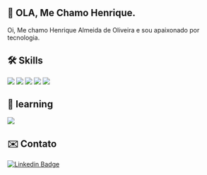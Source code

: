 ## 👋 OLA, Me Chamo Henrique.

Oi, Me chamo Henrique Almeida de Oliveira e sou apaixonado por tecnologia.

## 🛠️ Skills

[![](https://img.shields.io/badge/HTML5-E34F26?style=for-the-badge&logo=html5&logoColor=white)]()
[![](https://img.shields.io/badge/CSS3-1572B6?style=for-the-badge&logo=css3&logoColor=white)]()
[![](https://img.shields.io/badge/JavaScript-323330?style=for-the-badge&logo=javascript&logoColor=F7DF1E)]()
[![](https://img.shields.io/badge/React-20232A?style=for-the-badge&logo=react&logoColor=61DAFB)]()
[![](https://img.shields.io/badge/Sass-CC6699?style=for-the-badge&logo=sass&logoColor=white)]()

## 📙 learning

[![](https://img.shields.io/badge/TypeScript-007ACC?style=for-the-badge&logo=typescript&logoColor=white)]()

## ✉️ Contato

[![Linkedin Badge](https://img.shields.io/badge/LinkedIn-0077B5?style=for-the-badge&logo=linkedin&logoColor=white&link=https://www.linkedin.com/in/henrique-almeida-de-oliveira-6031ba248/)](https://www.linkedin.com/in/henrique-almeida-de-oliveira-6031ba248/) 
